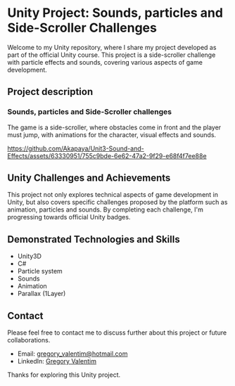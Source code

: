 # Unity Project: Sounds, particles and Side-Scroller Challenges

Welcome to my Unity repository, where I share my project developed as part of the official Unity course. This project is a side-scroller challenge with particle effects and sounds, covering various aspects of game development.

## Project description

### Sounds, particles and Side-Scroller challenges
The game is a side-scroller, where obstacles come in front and the player must jump, with animations for the character, visual effects and sounds.

https://github.com/Akapaya/Unit3-Sound-and-Effects/assets/63330951/755c9bde-6e62-47a2-9f29-e68f4f7ee88e

## Unity Challenges and Achievements
This project not only explores technical aspects of game development in Unity, but also covers specific challenges proposed by the platform such as animation, particles and sounds. By completing each challenge, I'm progressing towards official Unity badges.

## Demonstrated Technologies and Skills

- Unity3D
- C#
- Particle system
- Sounds
- Animation
- Parallax (1Layer)

## Contact

Please feel free to contact me to discuss further about this project or future collaborations.

- Email: gregory_valentim@hotmail.com
- LinkedIn: [Gregory Valentim](https://www.linkedin.com/in/gregory-valentim/)

Thanks for exploring this Unity project.
